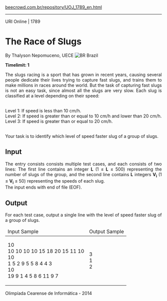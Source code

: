 <p><a href="https://www.beecrowd.com.br/repository/UOJ_1789_en.html">beecrowd.com.br/repository/UOJ_1789_en.html</a></p><hr>
<div>
  <span>URI Online | 1789</span>
  <h1>The Race of Slugs</h1>
  <div>
    <p>By Thalyson Nepomuceno, UECE <img src="https://resources.beecrowd.com.br/gallery/images/flags/br.gif" alt="BR"> Brazil</p>
  </div>
  <strong>Timelimit: 1</strong>
</div>
<div>
<div>
  <p style="text-align: justify;">The slugs racing is a sport that has grown in recent years, causing several people dedicate their lives trying to capture fast slugs, and trains them to make millions in races around the world. But the task of capturing fast slugs is not an easy task, since almost all the slugs are very slow. Each slug is classified at a level depending on their speed:</p>
  <p style="text-align: justify;"><br>
   Level 1: If speed is less than 10 cm/h.<br>
   Level 2: If speed is greater than or equal to 10 cm/h and lower than 20 cm/h.<br>
   Level 3: If speed is greater than or equal to 20 cm/h.</p>
  <p style="text-align: justify;"><br>
   Your task is to identify which level of speed faster slug of a group of slugs.</p>
</div>
<h2>Input</h2>
<div>
  <p style="text-align: justify;">The entry consists consists multiple test cases, and each consists of two lines: The first line contains an integer <strong>L</strong> (1 ≤ <strong>L</strong> ≤ 500) representing the number of slugs of the group, and the second line contains <strong>L</strong> integers <strong>V<sub>i</sub></strong> (1 ≤ <strong>V<sub>i</sub></strong> ≤ 50) representing the speeds of each slug.<br>
   The input ends with end of file (EOF).</p>
</div>
<h2>Output</h2>
<div>
  <p style="text-align: justify;">For each test case, output a single line with the level of speed faster slug of a group of slugs.</p>
</div>
<div></div>
<table>
  <thead>
    <tr>
      <td>Input Sample</td>
      <td>Output Sample</td>
    </tr>
  </thead>
  <tbody>
    <tr>
      <td>
        <p>10<br>
         10 10 10 10 15 18 20 15 11 10<br>
         10<br>
         1 5 2 9 5 5 8 4 4 3<br>
         10<br>
         19 9 1 4 5 8 6 11 9 7</p>
      </td>
      <td>
        <p>3<br>
         1<br>
         2</p>
      </td>
    </tr>
  </tbody>
</table>
<div></div>
  <p>
  Olimpíada Cearense de Informática - 2014</p>
</div>